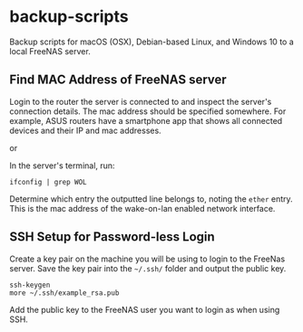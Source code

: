 # backup-scripts

Backup scripts for macOS (OSX), Debian-based Linux, and Windows 10 to a local FreeNAS server.

## Find MAC Address of FreeNAS server

Login to the router the server is connected to and inspect the server's connection details. The mac address should be specified somewhere. For example, ASUS routers have a smartphone app that shows all connected devices and their IP and mac addresses.

or

In the server's terminal, run:

    ifconfig | grep WOL

Determine which entry the outputted line belongs to, noting the `ether` entry. This is the mac address of the wake-on-lan enabled network interface.

## SSH Setup for Password-less Login

Create a key pair on the machine you will be using to login to the FreeNas server. Save the key pair into the `~/.ssh/` folder and output the public key.

    ssh-keygen
    more ~/.ssh/example_rsa.pub

Add the public key to the FreeNAS user you want to login as when using SSH.
